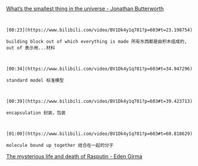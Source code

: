 [What’s the smallest thing in the universe - Jonathan Butterworth](https://www.bilibili.com/video/BV1Dk4y1q781?p=603)

```ad-note


[00:23](https://www.bilibili.com/video/BV1Dk4y1q781?p=603#t=23.198754)

building block out of which everything is made 所有东西都是由积木组成的, out of 表示用...材料

```

```ad-note


[00:34](https://www.bilibili.com/video/BV1Dk4y1q781?p=603#t=34.947296)

standard model 标准模型

```

```ad-note


[00:39](https://www.bilibili.com/video/BV1Dk4y1q781?p=603#t=39.423713)

encapsulation 封装，包装

```

```ad-note


[01:00](https://www.bilibili.com/video/BV1Dk4y1q781?p=603#t=60.818629)

molecule bound up together 结合在一起的分子

```

[The mysterious life and death of Rasputin - Eden Girma](https://www.bilibili.com/video/BV1Dk4y1q781?p=604)